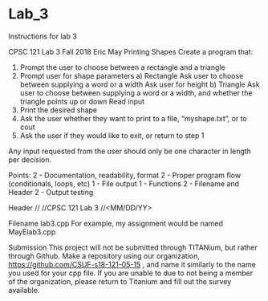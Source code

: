 # Lab_3
Instructions for lab 3

CPSC 121
Lab 3
Fall 2018
Eric May
Printing Shapes
Create a program that:
1.  Prompt the user to choose between a rectangle and a triangle
2.  Prompt user for shape parameters
      a)  Rectangle
        Ask user to choose between supplying a word or a width
        Ask user for height
      b)  Triangle
        Ask user to choose between supplying a word or a width, and whether the triangle points up or down
        Read input
3.  Print the desired shape
4.  Ask the user whether they want to print to a file, “myshape.txt”, or to cout
5.  Ask the user if they would like to exit, or return to step 1

Any input requested from the user should only be one character in length per decision.

Points:
2 - Documentation, readability, format
2 - Proper program flow (conditionals, loops, etc)
1 - File output
1 - Functions
2 - Filename and Header
2 - Output testing

Header
//<Your Name>
//CPSC 121 Lab 3
//<MM/DD/YY>

Filename
<Last Name><First Initial>lab3.cpp
For example, my assignment would be named MayElab3.cpp

Submission
This project will not be submitted through TITANium, but rather through Github. Make a repository using our organization, https://github.com/CSUF-s18-121-05-15 , and name it similarly to the name you used for your cpp file. If you are unable to due to not being a member of the organization, please return to Titanium and fill out the survey available.
